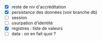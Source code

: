 - [x] reste de niv d'accréditation
- [x] persistance des données (voir branche db)
- [ ] session
- [ ] usurpation d'identité
- [x] registres : liste de valeurs
- [ ] data : on en fait quoi ?
